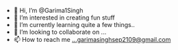 - 👋 Hi, I’m @Garima1Singh
- 👀 I’m interested in creating fun stuff
- 🌱 I’m currently learning quite a few things..
- 💞️ I’m looking to collaborate on ...
- 📫 How to reach me ...garimasinghsep2109@gmail.com

<!---
Garima1Singh/Garima1Singh is a ✨ special ✨ repository because its `README.md` (this file) appears on your GitHub profile.
You can click the Preview link to take a look at your changes.
--->

